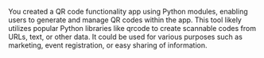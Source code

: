 You created a QR code functionality app using Python modules, enabling users to generate and manage QR codes within the app. This tool likely utilizes popular Python libraries like qrcode to create scannable codes from URLs, text, or other data.
It could be used for various purposes such as marketing, event registration, or easy sharing of information.
